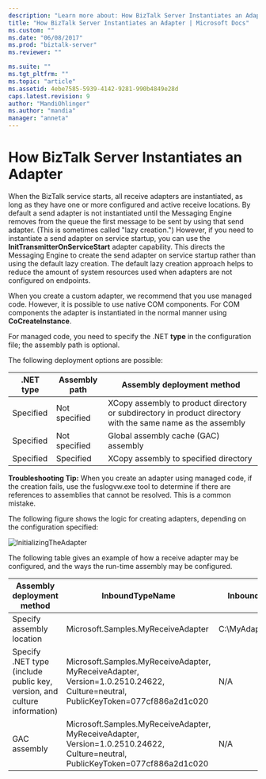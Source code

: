 ```yaml
---
description: "Learn more about: How BizTalk Server Instantiates an Adapter"
title: "How BizTalk Server Instantiates an Adapter | Microsoft Docs"
ms.custom: ""
ms.date: "06/08/2017"
ms.prod: "biztalk-server"
ms.reviewer: ""

ms.suite: ""
ms.tgt_pltfrm: ""
ms.topic: "article"
ms.assetid: 4ebe7585-5939-4142-9281-990b4849e28d
caps.latest.revision: 9
author: "MandiOhlinger"
ms.author: "mandia"
manager: "anneta"
---
```

# How BizTalk Server Instantiates an Adapter
When the BizTalk service starts, all receive adapters are instantiated, as long as they have one or more configured and active receive locations. By default a send adapter is not instantiated until the Messaging Engine removes from the queue the first message to be sent by using that send adapter. (This is sometimes called "lazy creation.") However, if you need to instantiate a send adapter on service startup, you can use the **InitTransmitterOnServiceStart** adapter capability. This directs the Messaging Engine to create the send adapter on service startup rather than using the default lazy creation. The default lazy creation approach helps to reduce the amount of system resources used when adapters are not configured on endpoints.  
  
 When you create a custom adapter, we recommend that you use managed code. However, it is possible to use native COM components. For COM components the adapter is instantiated in the normal manner using **CoCreateInstance**.  
  
 For managed code, you need to specify the .NET **type** in the configuration file; the assembly path is optional.  
  
 The following deployment options are possible:  
  
|.NET type|Assembly path|Assembly deployment method|  
|---------------|-------------------|--------------------------------|  
|Specified|Not specified|XCopy assembly to product directory or subdirectory in product directory with the same name as the assembly|  
|Specified|Not specified|Global assembly cache (GAC) assembly|  
|Specified|Specified|XCopy assembly to specified directory|  
  
 **Troubleshooting Tip:** When you create an adapter using managed code, if the creation fails, use the fuslogvw.exe tool to determine if there are references to assemblies that cannot be resolved. This is a common mistake.  
  
 The following figure shows the logic for creating adapters, depending on the configuration specified:  
  
 ![](../core/media/initializingtheadapter.gif "InitializingTheAdapter")  
  
 The following table gives an example of how a receive adapter may be configured, and the ways the run-time assembly may be configured.  
  
|Assembly deployment method|InboundTypeName|InboundAssemblyPath|  
|--------------------------------|---------------------|-------------------------|  
|Specify assembly location|Microsoft.Samples.MyReceiveAdapter|C:\MyAdapter\MyAdapter.dll|  
|Specify .NET type (include public key, version, and culture information)|Microsoft.Samples.MyReceiveAdapter, MyReceiveAdapter, Version=1.0.2510.24622, Culture=neutral, PublicKeyToken=077cf886a2d1c020|N/A|  
|GAC assembly|Microsoft.Samples.MyReceiveAdapter, MyReceiveAdapter, Version=1.0.2510.24622, Culture=neutral, PublicKeyToken=077cf886a2d1c020|N/A|
